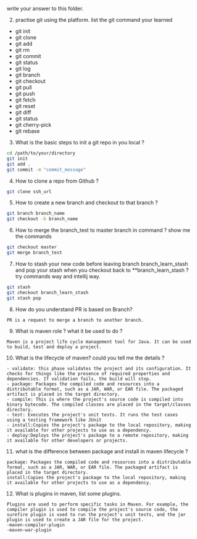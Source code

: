 write your answer to this folder.

2. practise git using the platform. list the git command your learned
- git init
- git clone
- git add
- git rm
- git commit
- git status
- git log
- git branch
- git checkout
- git pull
- git push
- git fetch
- git reset
- git diff
- git status
- git cherry-pick
- git rebase

3.  What is the basic steps to init a git repo in you local ?
```bash
cd /path/to/your/directory
git init
git add .
git commit -m "commit_message"
 ```
4.  How to clone a repo from Github ?
```bash
git clone ssh_url
```

5.  How to create a new branch and checkout to that branch ?
```bash 
git branch branch_name
git checkout -b branch_name
```
6.  How to merge the branch_test to master branch in command ? show me the commands
```bash
git checkout master
git merge branch_test
```
7.  How to stash your new code before leaving branch branch_learn_stash and pop your stash when you
    checkout back to **branch_learn_stash ? try commands way and intellij way.
```bash
git stash
git checkout branch_learn_stash
git stash pop
```

8.  How do you understand PR is based on Branch?
```text
PR is a request to merge a branch to another branch.
```
9.  What is maven role ? what it be used to do ?
```text
Maven is a project life cycle management tool for Java. It can be used to build, test and deploy a project.
```

10.  What is the lifecycle of maven? could you tell me the details ?
```text
- validate: this phase validates the project and its configuration. It checks for things like the presence of required properties and dependencies. If validation fails, the build will stop.
- package: Packages the compiled code and resources into a distributable format, such as a JAR, WAR, or EAR file. The packaged artifact is placed in the target directory.
- compile: This is where the project's source code is compiled into binary bytecode. The compiled classes are placed in the target/classes directory.
- test: Executes the project's unit tests. It runs the test cases using a testing framework like JUnit
- install:Copies the project's package to the local repository, making it available for other projects to use as a dependency. 
- deploy:Deploys the project's package to a remote repository, making it available for other developers or projects.
```


11.  what is the difference between package and install in maven lifecycle ?
```text
package: Packages the compiled code and resources into a distributable format, such as a JAR, WAR, or EAR file. The packaged artifact is placed in the target directory.
install:Copies the project's package to the local repository, making it available for other projects to use as a dependency. 
```
12.  What is plugins in maven, list some plugins.
```text
Plugins are used to perform specific tasks in Maven. For example, the compiler plugin is used to compile the project's source code, the surefire plugin is used to run the project's unit tests, and the jar plugin is used to create a JAR file for the project.
-maven-compiler-plugin
-maven-war-plugin
```